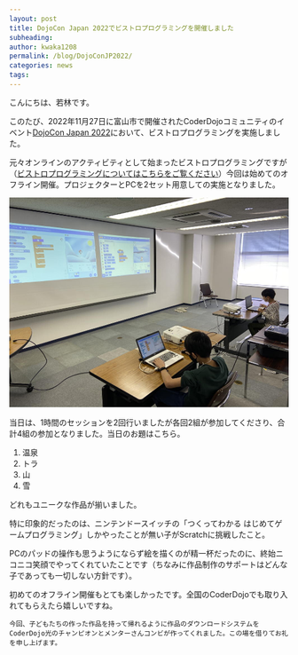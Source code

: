 ```yaml
---
layout: post
title: DojoCon Japan 2022でビストロプログラミングを開催しました
subheading: 
author: kwaka1208
permalink: /blog/DojoConJP2022/
categories: news
tags: 
---
```

こんにちは、若林です。

このたび、2022年11月27日に富山市で開催されたCoderDojoコミュニティのイベント[DojoCon Japan 2022](https://dojocon2022.coderdojo.jp/)において、ビストロプログラミングを実施しました。

元々オンラインのアクティビティとして始まったビストロプログラミングですが（[ビストロプログラミングについてはこちらをご覧ください](/)）今回は始めてのオフライン開催。プロジェクターとPCを2セット用意しての実施となりました。

![](/assets/images/2022/DojoConJapan2022.jpg)

当日は、1時間のセッションを2回行いましたが各回2組が参加してくださり、合計4組の参加となりました。当日のお題はこちら。

1. 温泉
2. トラ
3. 山
4. 雪

どれもユニークな作品が揃いました。

特に印象的だったのは、ニンテンドースイッチの「つくってわかる はじめてゲームプログラミング」しかやったことが無い子がScratchに挑戦したこと。

PCのパッドの操作も思うようにならず絵を描くのが精一杯だったのに、終始ニコニコ笑顔でやってくれていたことです（ちなみに作品制作のサポートはどんな子であっても一切しない方針です）。

初めてのオフライン開催もとても楽しかったです。全国のCoderDojoでも取り入れてもらえたら嬉しいですね。

```
今回、子どもたちの作った作品を持って帰れるように作品のダウンロードシステムをCoderDojo光のチャンピオンとメンターさんコンビが作ってくれました。この場を借りてお礼を申し上げます。
```
